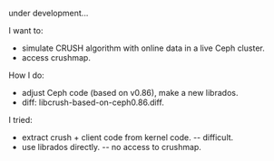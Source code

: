 under development...

I want to:

- simulate CRUSH algorithm with online data in a live Ceph cluster.
- access crushmap.

How I do:
- adjust Ceph code (based on v0.86), make a new librados.  
- diff: libcrush-based-on-ceph0.86.diff.  

I tried:

- extract crush + client code from kernel code. -- difficult.
- use librados directly. -- no access to crushmap.

